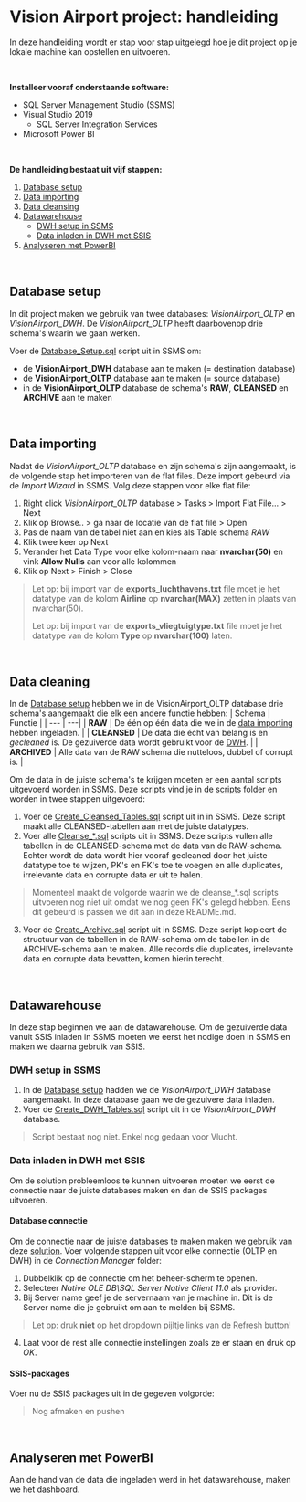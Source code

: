 # Vision Airport project: handleiding
In deze handleiding wordt er stap voor stap uitgelegd hoe je dit project op je lokale machine kan opstellen en uitvoeren. 

<br>

**Installeer vooraf onderstaande software:**
- SQL Server Management Studio (SSMS)
- Visual Studio 2019
  - SQL Server Integration Services
- Microsoft Power BI

<br>

**De handleiding bestaat uit vijf stappen:**
1. [Database setup](#databasesetup)
2. [Data importing](#raw)
3. [Data cleansing](#cleansed)
4. [Datawarehouse](#dwh)
   * [DWH setup in SSMS](#ssms)
   * [Data inladen in DWH met SSIS](#ssis)
5. [Analyseren met PowerBI](#powerbi)

<br>

## Database setup <a name="databasesetup"></a>
In dit project maken we gebruik van twee databases: *VisionAirport_OLTP* en *VisionAirport_DWH*.
De *VisionAirport_OLTP* heeft daarbovenop drie schema's waarin we gaan werken.
<br>

Voer de [Database_Setup.sql](./Scripts/Database_Setup.sql) script uit in SSMS om:
- de **VisionAirport_DWH** database aan te maken (= destination database)
- de **VisionAirport_OLTP** database aan te maken (= source database) 
- in de **VisionAirport_OLTP** database de schema's **RAW**, **CLEANSED** en **ARCHIVE** aan te maken

<br>

## Data importing <a name="raw"></a>
Nadat de *VisionAirport_OLTP* database en zijn schema's zijn aangemaakt, is de volgende stap het importeren van de flat files. Deze import gebeurd via de *Import Wizard* in SSMS.
Volg deze stappen voor elke flat file:
1. Right click *VisionAirport_OLTP* database > Tasks > Import Flat File... > Next
2. Klik op Browse.. > ga naar de locatie van de flat file > Open
3. Pas de naam van de tabel niet aan en kies als Table schema *RAW*
5. Klik twee keer op Next
6. Verander het Data Type voor elke kolom-naam naar **nvarchar(50)** en vink **Allow Nulls** aan voor alle kolommen
7. Klik op Next > Finish > Close
>Let op: bij import van de **exports_luchthavens.txt** file moet je het datatype van de kolom **Airline** op **nvarchar(MAX)** zetten in plaats van nvarchar(50).
>
>Let op: bij import van de **exports_vliegtuigtype.txt** file moet je het datatype van de kolom **Type** op **nvarchar(100)** laten.

<br>

## Data cleaning <a name="cleansed"></a>
In de [Database setup](#databasesetup) hebben we in de VisionAirport_OLTP database drie schema's aangemaakt die elk een andere functie hebben:
| Schema        | Functie |
| --- | ---|
| **RAW** | De één op één data die we in de [data importing](#raw) hebben ingeladen. |
| **CLEANSED** | De data die écht van belang is en *gecleaned* is. De gezuiverde data wordt gebruikt voor de [DWH](#dwh). |
| **ARCHIVED** | Alle data van de RAW schema die nutteloos, dubbel of corrupt is. |

Om de data in de juiste schema's te krijgen moeten er een aantal scripts uitgevoerd worden in SSMS. Deze scripts vind je in de [scripts](./scripts) folder en worden in twee stappen uitgevoerd:
<br>
1. Voer de [Create_Cleansed_Tables.sql](./scripts/CLEANSED/Create_Cleansed_Tables.sql) script uit in in SSMS. Deze script maakt alle CLEANSED-tabellen aan met de juiste datatypes.
2. Voer alle [Cleanse_*.sql](./scripts/CLEANSED) scripts uit in SSMS.
Deze scripts vullen alle tabellen in de CLEANSED-schema met de data van de RAW-schema. Echter wordt de data wordt hier vooraf gecleaned door het juiste datatype toe te wijzen, PK's en FK's toe te voegen en alle duplicates, irrelevante data en corrupte data er uit te halen.
>Momenteel maakt de volgorde waarin we de cleanse_*.sql scripts uitvoeren nog niet uit omdat we nog geen FK's gelegd hebben. Eens dit gebeurd is passen we dit aan in deze README.md.
3. Voer de [Create_Archive.sql](./scripts/ARCHIVE/Create_Archive.sql) script uit in SSMS. Deze script kopieert de structuur van de tabellen in de RAW-schema om de tabellen in de ARCHIVE-schema aan te maken. Alle records die duplicates, irrelevante data en corrupte data bevatten, komen hierin terecht.

<br>

## Datawarehouse <a name="dwh"></a>
In deze stap beginnen we aan de datawarehouse. Om de gezuiverde data vanuit SSIS inladen in SSMS moeten we eerst het nodige doen in SSMS en maken we daarna gebruik van SSIS.

### DWH setup in SSMS <a name="ssms"></a>
1. In de [Database setup](#databasesetup) hadden we de *VisionAirport_DWH* database aangemaakt. In deze database gaan we de gezuivere data inladen.
2. Voer de [Create_DWH_Tables.sql](./scripts/DWH/Create_DWH_Tables.sql) script uit in de *VisionAirport_DWH* database.
> Script bestaat nog niet. Enkel nog gedaan voor Vlucht.

### Data inladen in DWH met SSIS <a name="ssis"></a>
Om de solution probleemloos te kunnen uitvoeren moeten we eerst de connectie naar de juiste databases maken en dan de SSIS packages uitvoeren. 

#### Database connectie
Om de connectie naar de juiste databases te maken maken we gebruik van deze [solution](./introBI-visionAirport). Voer volgende stappen uit voor elke connectie (OLTP en DWH) in de *Connection Manager* folder:
1. Dubbelklik op de connectie om het beheer-scherm te openen.
2. Selecteer *Native OLE DB\SQL Server Native Client 11.0* als provider.
3. Bij Server name geef je de servernaam van je machine in. Dit is de Server name die je gebruikt om aan te melden bij SSMS.
>Let op: druk **niet** op het dropdown pijltje links van de Refresh button!
4. Laat voor de rest alle connectie instellingen zoals ze er staan en druk op *OK*.

#### SSIS-packages
Voer nu de SSIS packages uit in de gegeven volgorde:
>Nog afmaken en pushen

<br>

## Analyseren met PowerBI <a name="powerbi"></a>
Aan de hand van de data die ingeladen werd in het datawarehouse, maken we het dashboard.
<br>
